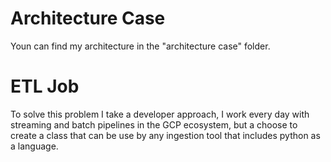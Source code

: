 # Architecture Case

Youn can find my architecture in the "architecture case" folder.

# ETL Job

To solve this problem I take a developer approach, I work every day with streaming and batch pipelines in the GCP ecosystem, but a choose to create a class that can be use by any ingestion tool that includes python as a language.
